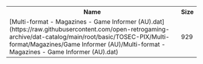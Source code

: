 <table>
<tr><th>Name</th><th>Size</th></tr>
<tr><td>
[Multi-format - Magazines - Game Informer (AU).dat](https://raw.githubusercontent.com/open-retrogaming-archive/dat-catalog/main/root/basic/TOSEC-PIX/Multi-format/Magazines/Game Informer (AU)/Multi-format - Magazines - Game Informer (AU).dat)
</td><td>929</td></tr>
</table>
